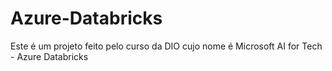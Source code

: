 # Azure-Databricks
Este é um projeto feito pelo curso da DIO cujo nome é Microsoft AI for Tech - Azure Databricks 
